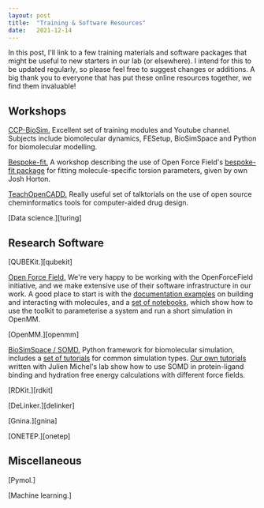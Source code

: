 ```yaml
---
layout: post
title:  "Training & Software Resources"
date:   2021-12-14
---
```


In this post, I'll link to a few training materials and software packages that might be useful to new starters in our lab (or elsewhere). I intend for this to be updated regularly, so please feel free to suggest changes or additions. A big thank you to everyone that has put these online resources together, we find them invaluable!


## Workshops

[CCP-BioSim.][ccpbiosim] Excellent set of training modules and Youtube channel. Subjects include biomolecular dynamics, FESetup, BioSimSpace and Python for biomolecular modelling.

[Bespoke-fit.][bespokefit] A workshop describing the use of Open Force Field's [bespoke-fit package][bespokefit-github] for fitting molecule-specific torsion parameters, given by own Josh Horton.

[TeachOpenCADD.][teachopencadd] Really useful set of talktorials on the use of open source cheminformatics tools for computer-aided drug design.

[Data science.][turing]


## Research Software

[QUBEKit.][qubekit]

[Open Force Field.][openff] We're very happy to be working with the OpenForceField initiative, and we make extensive use of their software infrastructure in our work. A good place to start is with the [documentation examples][openff1] on building and interacting with molecules, and a [set of notebooks][openff2], which show how to use the toolkit to parameterise a system and run a short simulation in OpenMM.

[OpenMM.][openmm]

[BioSimSpace / SOMD.][bss] Python framework for biomolecular simulation, includes a [set of tutorials][bss-tut] for common simulation types. [Our own tutorials][somd-qube] written with Julien Michel's lab show how to use SOMD in protein-ligand binding and hydration free energy calculations with different force fields.


[RDKit.][rdkit] 

[DeLinker.][delinker]

[Gnina.][gnina]

[ONETEP.][onetep]



## Miscellaneous

[Pymol.]

[Machine learning.]



[ccpbiosim]: https://www.ccpbiosim.ac.uk/training
[openff]: https://openforcefield.org
[openff1]: https://open-forcefield-toolkit.readthedocs.io/en/0.10.1/users/molecule_cookbook.html
[openff2]: https://github.com/openforcefield/openff-toolkit/tree/master/examples#examples-using-smirnoff-with-the-toolkit
[bespokefit]: https://www.youtube.com/watch?v=xQ8pnYcmWSU
[bespokefit-github]: https://github.com/openforcefield/openff-bespokefit
[teachopencadd]: https://projects.volkamerlab.org/teachopencadd/
[bss]: https://biosimspace.org
[bss-tut]: https://github.com/michellab/BioSimSpaceTutorials
[somd-qube]: https://github.com/cole-group/QUBE-SOMD-paper





